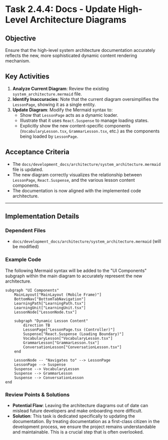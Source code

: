 # Task 2.4.4: Docs - Update High-Level Architecture Diagrams

## Objective
Ensure that the high-level system architecture documentation accurately reflects the new, more sophisticated dynamic content rendering mechanism.

## Key Activities
1.  **Analyze Current Diagram**: Review the existing `system_architecture.mermaid` file.
2.  **Identify Inaccuracies**: Note that the current diagram oversimplifies the `LessonPage`, showing it as a single entity.
3.  **Update Diagram**: Modify the Mermaid syntax to:
    -   Show that `LessonPage` acts as a dynamic loader.
    -   Illustrate that it uses `React.Suspense` to manage loading states.
    -   Explicitly show the new content-specific components (`VocabularyLesson.tsx`, `GrammarLesson.tsx`, etc.) as the components being loaded by `LessonPage`.

## Acceptance Criteria
- The `docs/development_docs/architecture/system_architecture.mermaid` file is updated.
- The new diagram correctly visualizes the relationship between `LessonPage`, `React.Suspense`, and the various lesson content components.
- The documentation is now aligned with the implemented code architecture.

---

## Implementation Details

### Dependent Files
- `docs/development_docs/architecture/system_architecture.mermaid` (will be modified)

### Example Code
The following Mermaid syntax will be added to the "UI Components" subgraph within the main diagram to accurately represent the new architecture.

```mermaid
subgraph "UI Components"
    MainLayout["MainLayout (Mobile Frame)"]
    BottomNav["BottomTabNavigation"]
    LearningPath["LearningPath.tsx"]
    LearningUnit["LearningUnit.tsx"]
    LessonNode["LessonNode.tsx"]
    
    subgraph "Dynamic Lesson Content"
        direction TB
        LessonPage["LessonPage.tsx (Controller)"]
        Suspense["React.Suspense (Loading Boundary)"]
        VocabularyLesson["VocabularyLesson.tsx"]
        GrammarLesson["GrammarLesson.tsx"]
        ConversationLesson["ConversationLesson.tsx"]
    end

    LessonNode -- "Navigates to" --> LessonPage
    LessonPage --> Suspense
    Suspense --> VocabularyLesson
    Suspense --> GrammarLesson
    Suspense --> ConversationLesson
end
```

### Review Points & Solutions
- **Potential Flaw**: Leaving the architecture diagrams out of date can mislead future developers and make onboarding more difficult.
- **Solution**: This task is dedicated specifically to updating the documentation. By treating documentation as a first-class citizen in the development process, we ensure the project remains understandable and maintainable. This is a crucial step that is often overlooked.
